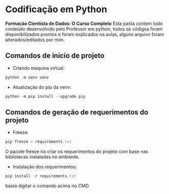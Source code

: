 # Codificação em Python
__Formação Cientista de Dados: O Curso Completo__
Esta pasta contem todo conteúdo desenvolvido pelo Professor em python, todos os códigos foram disponibilizados prontos e
foram explicados na aulas, alguns arquivo foram alterados/editados por mim.

## Comandos de inicio de projeto 
* Criando maquina virtual:
```javascript
python -m venv venv
```

* Atualização do pip da venv:
```javascript
python -m pip install --upgrade pip
```

## Comandos de geração de requerimentos do projeto
* Freeze:
```javascript
pip freeze > requirements.txt
```
O pacote freeze ira criar os requerimentos do projeto com base nas bibliotecas instaladas no ambiente.

* Instalação dos requerimentos:
```javascript
pip install -r requirements.txt
```
basta digitar o comando acima no CMD.

